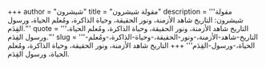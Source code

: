 +++
author = "شيشرون"
title = "مقولة شيشرون"
description = '''مقولة شيشرون: التاريخ شاهد الأزمنة، ونور الحقيقة، وحياة الذاكرة، ومُعلم الحياة، ورسول القِدَم.'''
quote = '''التاريخ شاهد الأزمنة، ونور الحقيقة، وحياة الذاكرة، ومُعلم الحياة، ورسول القِدَم.'''
slug = '''التاريخ-شاهد-الأزمنة،-ونور-الحقيقة،-وحياة-الذاكرة،-ومُعلم-الحياة،-ورسول-القِدَم'''
+++
التاريخ شاهد الأزمنة، ونور الحقيقة، وحياة الذاكرة، ومُعلم الحياة، ورسول القِدَم.
